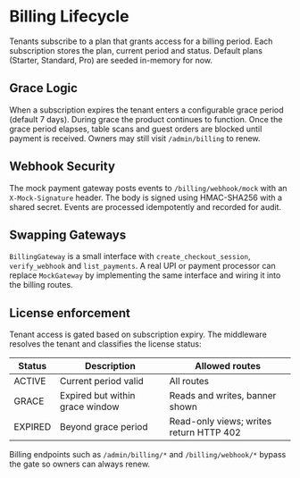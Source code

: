# Billing Lifecycle

Tenants subscribe to a plan that grants access for a billing period. Each subscription stores the plan, current period and status. Default plans (Starter, Standard, Pro) are seeded in-memory for now.

## Grace Logic

When a subscription expires the tenant enters a configurable grace period (default 7 days). During grace the product continues to function. Once the grace period elapses, table scans and guest orders are blocked until payment is received. Owners may still visit `/admin/billing` to renew.

## Webhook Security

The mock payment gateway posts events to `/billing/webhook/mock` with an `X-Mock-Signature` header. The body is signed using HMAC-SHA256 with a shared secret. Events are processed idempotently and recorded for audit.

## Swapping Gateways

`BillingGateway` is a small interface with `create_checkout_session`, `verify_webhook` and `list_payments`. A real UPI or payment processor can replace `MockGateway` by implementing the same interface and wiring it into the billing routes.

## License enforcement

Tenant access is gated based on subscription expiry. The middleware resolves the tenant and classifies the license status:

| Status  | Description                              | Allowed routes                          |
|---------|------------------------------------------|-----------------------------------------|
| ACTIVE  | Current period valid                     | All routes                              |
| GRACE   | Expired but within grace window          | Reads and writes, banner shown          |
| EXPIRED | Beyond grace period                      | Read-only views; writes return HTTP 402 |

Billing endpoints such as `/admin/billing/*` and `/billing/webhook/*` bypass the gate so owners can always renew.
